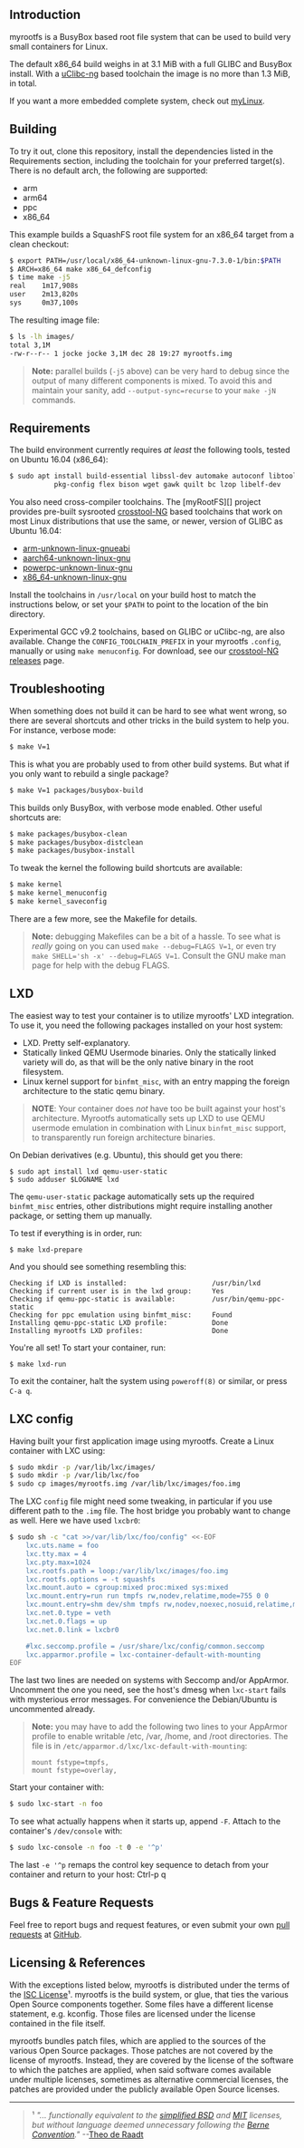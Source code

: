 Introduction
------------

myrootfs is a BusyBox based root file system that can be used to build
very small containers for Linux.

The default x86_64 build weighs in at 3.1 MiB with a full GLIBC and
BusyBox install.  With a [uClibc-ng][] based toolchain the image is no
more than 1.3 MiB, in total.

If you want a more embedded complete system, check out [myLinux][].


Building
--------

To try it out, clone this repository, install the dependencies listed in
the Requirements section, including the toolchain for your preferred
target(s).  There is no default arch, the following are supported:

  * arm
  * arm64
  * ppc
  * x86_64

This example builds a SquashFS root file system for an x86_64 target
from a clean checkout:

```sh
$ export PATH=/usr/local/x86_64-unknown-linux-gnu-7.3.0-1/bin:$PATH
$ ARCH=x86_64 make x86_64_defconfig
$ time make -j5
real    1m17,908s
user    2m13,820s
sys     0m37,100s
```

The resulting image file:

```sh
$ ls -lh images/
total 3,1M
-rw-r--r-- 1 jocke jocke 3,1M dec 28 19:27 myrootfs.img
```

> **Note:** parallel builds (`-j5` above) can be very hard to debug
> since the output of many different components is mixed.  To avoid
> this and maintain your sanity, add `--output-sync=recurse` to
> your `make -jN` commands.


Requirements
------------

The build environment currently requires *at least* the following tools,
tested on Ubuntu 16.04 (x86_64):


```sh
$ sudo apt install build-essential libssl-dev automake autoconf libtool \
           pkg-config flex bison wget gawk quilt bc lzop libelf-dev
```

You also need cross-compiler toolchains.  The [myRootFS][] project
provides pre-built sysrooted [crosstool-NG][1] based toolchains that
work on most Linux distributions that use the same, or newer, version of
GLIBC as Ubuntu 16.04:

  * [arm-unknown-linux-gnueabi][1]
  * [aarch64-unknown-linux-gnu][2]
  * [powerpc-unknown-linux-gnu][3]
  * [x86_64-unknown-linux-gnu][4]

Install the toolchains in `/usr/local` on your build host to match the
instructions below, or set your `$PATH` to point to the location of the
bin directory.

Experimental GCC v9.2 toolchains, based on GLIBC or uClibc-ng, are also
available.  Change the `CONFIG_TOOLCHAIN_PREFIX` in your myrootfs
`.config`, manually or using `make menuconfig`.  For download, see
our [crosstool-NG releases][toolchains] page.


Troubleshooting
---------------

When something does not build it can be hard to see what went wrong, so
there are several shortcuts and other tricks in the build system to help
you.  For instance, verbose mode:

```sh
$ make V=1
```

This is  what you are  probably used to  from other build  systems.  But
what if you only want to rebuild a single package?

```sh
$ make V=1 packages/busybox-build
```

This builds only BusyBox, with verbose mode enabled.  Other useful
shortcuts are:

```sh
$ make packages/busybox-clean
$ make packages/busybox-distclean
$ make packages/busybox-install
```

To tweak the kernel the following build shortcuts are available:

```sh
$ make kernel
$ make kernel_menuconfig
$ make kernel_saveconfig
```

There are a few more, see the Makefile for details.

> **Note:** debugging Makefiles can be a bit of a hassle.  To see what is
> *really* going on you can used `make --debug=FLAGS V=1`, or even try
> `make SHELL='sh -x' --debug=FLAGS V=1`.  Consult the GNU make man
> page for help with the debug FLAGS.


LXD
---

The easiest way to test your container is to utilize myrootfs' LXD
integration.  To use it, you need the following packages installed on
your host system:

- LXD.  Pretty self-explanatory.
- Statically linked QEMU Usermode binaries.  Only the statically linked
  variety will do, as that will be the only native binary in the root
  filesystem.
- Linux kernel support for `binfmt_misc`, with an entry mapping the
  foreign architecture to the static qemu binary.

> **NOTE**: Your container does _not_ have too be built against your
> host's architecture.  Myrootfs automatically sets up LXD to use QEMU
> usermode emulation in combination with Linux `binfmt_misc` support,
> to transparently run foreign architecture binaries.

On Debian derivatives (e.g. Ubuntu), this should get you there:

```
$ sudo apt install lxd qemu-user-static
$ sudo adduser $LOGNAME lxd
```

The `qemu-user-static` package automatically sets up the required
`binfmt_misc` entries, other distributions might require installing
another package, or setting them up manually.

To test if everything is in order, run:

```
$ make lxd-prepare
```

And you should see something resembling this:

```
Checking if LXD is installed:                     /usr/bin/lxd
Checking if current user is in the lxd group:     Yes
Checking if qemu-ppc-static is available:         /usr/bin/qemu-ppc-static
Checking for ppc emulation using binfmt_misc:     Found
Installing qemu-ppc-static LXD profile:           Done
Installing myrootfs LXD profiles:                 Done
```

You're all set!  To start your container, run:

```
$ make lxd-run
```

To exit the container, halt the system using `poweroff(8)` or similar,
or press `C-a q`.


LXC config
----------

Having built your first application image using myrootfs.  Create a
Linux container with LXC using:

```sh
$ sudo mkdir -p /var/lib/lxc/images/
$ sudo mkdir -p /var/lib/lxc/foo
$ sudo cp images/myrootfs.img /var/lib/lxc/images/foo.img
```

The LXC `config` file might need some tweaking, in particular if you use
different path to the `.img` file.  The host bridge you probably want to
change as well.  Here we have used `lxcbr0`:

```sh
$ sudo sh -c "cat >>/var/lib/lxc/foo/config" <<-EOF
	lxc.uts.name = foo
	lxc.tty.max = 4
	lxc.pty.max=1024
	lxc.rootfs.path = loop:/var/lib/lxc/images/foo.img
	lxc.rootfs.options = -t squashfs
	lxc.mount.auto = cgroup:mixed proc:mixed sys:mixed
	lxc.mount.entry=run run tmpfs rw,nodev,relatime,mode=755 0 0
	lxc.mount.entry=shm dev/shm tmpfs rw,nodev,noexec,nosuid,relatime,mode=1777,create=dir 0 0
	lxc.net.0.type = veth
	lxc.net.0.flags = up
	lxc.net.0.link = lxcbr0

	#lxc.seccomp.profile = /usr/share/lxc/config/common.seccomp
	lxc.apparmor.profile = lxc-container-default-with-mounting
EOF
```

The last two lines are needed on systems with Seccomp and/or AppArmor.
Uncomment the one you need, see the host's dmesg when `lxc-start` fails
with mysterious error messages.  For convenience the Debian/Ubuntu is
uncommented already.

> **Note:** you may have to add the following two lines to your AppArmor
> profile to enable writable /etc, /var, /home, and /root directories.
> The file is in `/etc/apparmor.d/lxc/lxc-default-with-mounting`:
> ```
> mount fstype=tmpfs,
> mount fstype=overlay,
> ```

Start your container with:

```sh
$ sudo lxc-start -n foo
```

To see what actually happens when it starts up, append `-F`.  Attach to
the container's `/dev/console` with:

```sh
$ sudo lxc-console -n foo -t 0 -e '^p'
```

The last `-e '^p` remaps the control key sequence to detach from your
container and return to your host: Ctrl-p q


Bugs & Feature Requests
-----------------------

Feel free to report bugs and request features, or even submit your own
[pull requests](https://help.github.com/articles/using-pull-requests/)
at [GitHub](https://github.com/myrootfs/myrootfs).


Licensing & References
----------------------

With the exceptions listed below, myrootfs is distributed under the
terms of the [ISC License][]¹.  myrootfs is the build system, or glue,
that ties the various Open Source components together.  Some files have
a different license statement, e.g. kconfig.  Those files are licensed
under the license contained in the file itself.

myrootfs bundles patch files, which are applied to the sources of the
various Open Source packages.  Those patches are not covered by the
license of myrootfs.  Instead, they are covered by the license of the
software to which the patches are applied, when said software comes
available under multiple licenses, sometimes as alternative commercial
licenses, the patches are provided under the publicly available Open
Source licenses.

----
> ¹ *"... functionally equivalent to the [simplified BSD][] and [MIT][]
>     licenses, but without language deemed unnecessary following the
>     [Berne Convention][]."*  --[Theo de Raadt][]

[1]: https://github.com/myrootfs/crosstool-ng/releases/download/troglobit%2F7.3.0-1/arm-unknown-linux-gnueabi-7.3.0-1.tar.xz
[2]: https://github.com/myrootfs/crosstool-ng/releases/download/troglobit%2F7.3.0-1/aarch64-unknown-linux-gnu-7.3.0-1.tar.xz
[3]: https://github.com/myrootfs/crosstool-ng/releases/download/troglobit%2F7.3.0-1/powerpc-unknown-linux-gnu-7.3.0-1.tar.xz
[4]: https://github.com/myrootfs/crosstool-ng/releases/download/troglobit%2F7.3.0-1/x86_64-unknown-linux-gnu-7.3.0-1.tar.xz
[myLinux]: https://github.com/myrootfs/myLinux
[simplified BSD]:   https://en.wikipedia.org/wiki/BSD_licenses#2-clause
[MIT]:              https://en.wikipedia.org/wiki/MIT_License
[Berne Convention]: https://en.wikipedia.org/wiki/Berne_Convention
[Theo de Raadt]:    https://marc.info/?l=openbsd-misc&m=120618313520730&w=2
[toolchains]:  https://github.com/myrootfs/crosstool-ng/releases
[uClibc-ng]:   https://uclibc-ng.org/
[ISC License]: https://en.wikipedia.org/wiki/ISC_license
